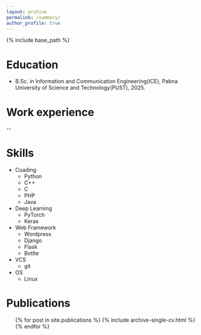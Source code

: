 ```yaml
---
layout: archive
permalink: /summary/
author_profile: true
---
```


{% include base_path %}

Education
======
* B.Sc. in Information and Communication Engineering(ICE), Pabna University of Science and Technology(PUST), 2025.


Work experience
======
--

  
Skills
======
* Coading
  * Python
  * C++
  * C
  * PHP
  * Java
* Deep Learning
  * PyTorch
  * Keras
* Web Framework
  * Wordpress
  * Django
  * Flask
  * Bottle
* VCS
  * git
* OS
  * Linux


Publications
======
  <ul>{% for post in site.publications %}
    {% include archive-single-cv.html %}
  {% endfor %}</ul>
  
<!-- Talks
======
  <ul>{% for post in site.talks %}SS
    {% include archive-single-talk-cv.html %}
  {% endfor %}</ul>
  
Teaching
======
  <ul>{% for post in site.teaching %}
    {% include archive-single-cv.html %}
  {% endfor %}</ul> -->
  
